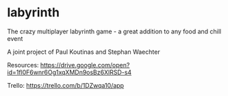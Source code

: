 # labyrinth
The crazy multiplayer labyrinth game - a great addition to any food and chill event

A joint project of Paul Koutinas and Stephan Waechter

Resources: https://drive.google.com/open?id=1fl0F6wnr6Og1xqXMDn9osBz6XlRSD-s4

Trello: https://trello.com/b/1DZwqa10/app
